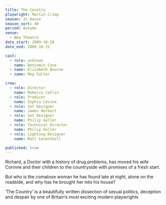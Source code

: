 ```yaml
---
title: The Country
playwright: Martin Crimp
season: In House
season_sort: 40
period: Autumn
venue:
  - New Theatre
date_start: 2009-10-28
date_end: 2009-10-31

cast:
  - role: unknown
    name: Benjamin Cave
  - name: Elizabeth Bourne
  - name: Meg Salter

crew:
  - role: Director
    name: Rebecca Catlin
  - role: Producer
    name: Sophia Levine
  - role: Set Designer
    name: James Herbert
  - role: Set Designer
    name: Philip Geller
  - role: Technical Director
    name: Philip Geller
  - role: Lighting Designer
    name: Matt Leventhall

published: true
---
```


Richard, a Doctor with a history of drug problems, has moved his wife Corinne and their children to the countryside with promises of a fresh start.

But who is the comatose woman he has found late at night, alone on the roadside, and why has he brought her into his house?

‘The Country’ is a beautifully written dissection of sexual politics, deception and despair by one of Britain’s most exciting modern playwrights
